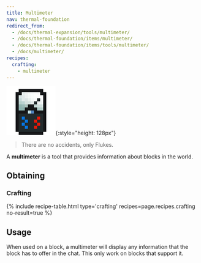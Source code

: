 ```yaml
---
title: Multimeter
nav: thermal-foundation
redirect_from:
  - /docs/thermal-expansion/tools/multimeter/
  - /docs/thermal-foundation/items/multimeter/
  - /docs/thermal-foundation/items/tools/multimeter/
  - /docs/multimeter/
recipes:
  crafting:
    - multimeter
---
```


![Multimeter](/assets/images/thermal-foundation/multimeter.png){:style="height: 128px"}

> There are no accidents, only Flukes.


A **multimeter** is a tool that provides information about blocks in the world.


Obtaining
---------

### Crafting
{% include recipe-table.html type='crafting' recipes=page.recipes.crafting no-result=true %}


Usage
-----

When used on a block, a multimeter will display any information that the block
has to offer in the chat. This only work on blocks that support it.
